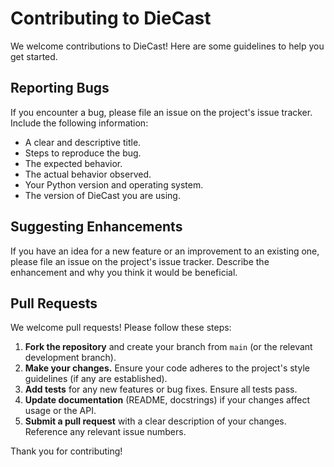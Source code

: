 # Contributing to DieCast

We welcome contributions to DieCast! Here are some guidelines to help you get started.

## Reporting Bugs

If you encounter a bug, please file an issue on the project's issue tracker. Include the following information:

*   A clear and descriptive title.
*   Steps to reproduce the bug.
*   The expected behavior.
*   The actual behavior observed.
*   Your Python version and operating system.
*   The version of DieCast you are using.

## Suggesting Enhancements

If you have an idea for a new feature or an improvement to an existing one, please file an issue on the project's issue tracker. Describe the enhancement and why you think it would be beneficial.

## Pull Requests

We welcome pull requests! Please follow these steps:

1.  **Fork the repository** and create your branch from `main` (or the relevant development branch).
2.  **Make your changes.** Ensure your code adheres to the project's style guidelines (if any are established).
3.  **Add tests** for any new features or bug fixes. Ensure all tests pass.
4.  **Update documentation** (README, docstrings) if your changes affect usage or the API.
5.  **Submit a pull request** with a clear description of your changes. Reference any relevant issue numbers.

Thank you for contributing!